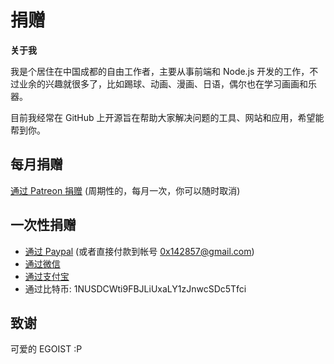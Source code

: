 # 捐赠

**关于我**

我是个居住在中国成都的自由工作者，主要从事前端和 Node.js 开发的工作，不过业余的兴趣就很多了，比如踢球、动画、漫画、日语，偶尔也在学习画画和乐器。

目前我经常在 GitHub 上开源旨在帮助大家解决问题的工具、网站和应用，希望能帮到你。

## 每月捐赠

[通过 Patreon 捐赠](https://www.patreon.com/egoist) (周期性的，每月一次，你可以随时取消)

## 一次性捐赠

- [通过 Paypal](https://www.paypal.me/egoistian) (或者直接付款到帐号 0x142857@gmail.com)
- [通过微信](http://ww4.sinaimg.cn/large/a15b4afegw1f72ib6rj67j20u00tvgnj.jpg)
- [通过支付宝](https://i.loli.net/2017/09/04/59ace6025d653.jpg)
- 通过比特币: 1NUSDCWti9FBJLiUxaLY1zJnwcSDc5Tfci

## 致谢

可爱的 EGOIST :P
